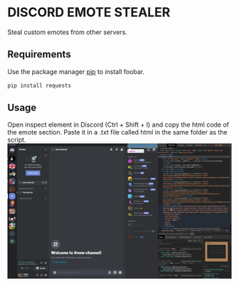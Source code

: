 # DISCORD EMOTE STEALER

Steal custom emotes from other servers.

## Requirements
Use the package manager [pip](https://pip.pypa.io/en/stable/) to install foobar.

```bash
pip install requests
```

## Usage
Open inspect element in Discord (Ctrl + Shift + I) and copy the html code of the emote section. Paste it in a .txt file called html in the same folder as the script.
![Tutorial](tutorial.gif)
